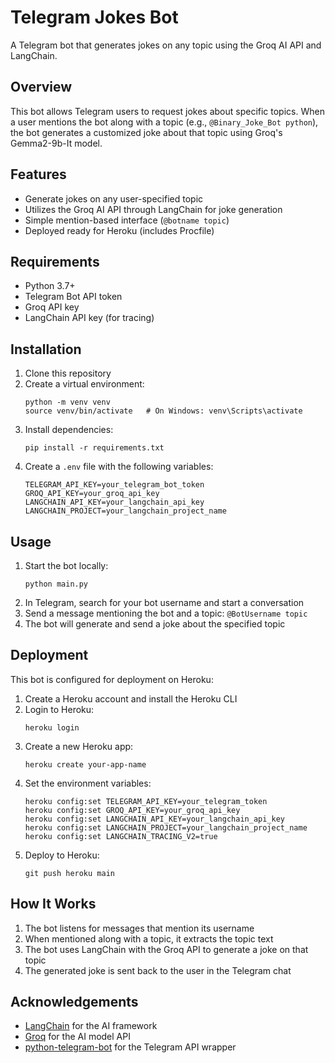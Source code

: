 # Telegram Jokes Bot

A Telegram bot that generates jokes on any topic using the Groq AI API and LangChain.

## Overview

This bot allows Telegram users to request jokes about specific topics. When a user mentions the bot along with a topic (e.g., `@Binary_Joke_Bot python`), the bot generates a customized joke about that topic using Groq's Gemma2-9b-It model.

## Features

- Generate jokes on any user-specified topic
- Utilizes the Groq AI API through LangChain for joke generation
- Simple mention-based interface (`@botname topic`)
- Deployed ready for Heroku (includes Procfile)

## Requirements

- Python 3.7+
- Telegram Bot API token
- Groq API key
- LangChain API key (for tracing)

## Installation

1. Clone this repository
2. Create a virtual environment:
   ```
   python -m venv venv
   source venv/bin/activate   # On Windows: venv\Scripts\activate
   ```
3. Install dependencies:
   ```
   pip install -r requirements.txt
   ```
4. Create a `.env` file with the following variables:
   ```
   TELEGRAM_API_KEY=your_telegram_bot_token
   GROQ_API_KEY=your_groq_api_key
   LANGCHAIN_API_KEY=your_langchain_api_key
   LANGCHAIN_PROJECT=your_langchain_project_name
   ```

## Usage

1. Start the bot locally:
   ```
   python main.py
   ```
2. In Telegram, search for your bot username and start a conversation
3. Send a message mentioning the bot and a topic: `@BotUsername topic`
4. The bot will generate and send a joke about the specified topic

## Deployment

This bot is configured for deployment on Heroku:

1. Create a Heroku account and install the Heroku CLI
2. Login to Heroku:
   ```
   heroku login
   ```
3. Create a new Heroku app:
   ```
   heroku create your-app-name
   ```
4. Set the environment variables:
   ```
   heroku config:set TELEGRAM_API_KEY=your_telegram_token
   heroku config:set GROQ_API_KEY=your_groq_api_key
   heroku config:set LANGCHAIN_API_KEY=your_langchain_api_key
   heroku config:set LANGCHAIN_PROJECT=your_langchain_project_name
   heroku config:set LANGCHAIN_TRACING_V2=true
   ```
5. Deploy to Heroku:
   ```
   git push heroku main
   ```

## How It Works

1. The bot listens for messages that mention its username
2. When mentioned along with a topic, it extracts the topic text
3. The bot uses LangChain with the Groq API to generate a joke on that topic
4. The generated joke is sent back to the user in the Telegram chat


## Acknowledgements

- [LangChain](https://www.langchain.com/) for the AI framework
- [Groq](https://groq.com/) for the AI model API
- [python-telegram-bot](https://github.com/python-telegram-bot/python-telegram-bot) for the Telegram API wrapper
